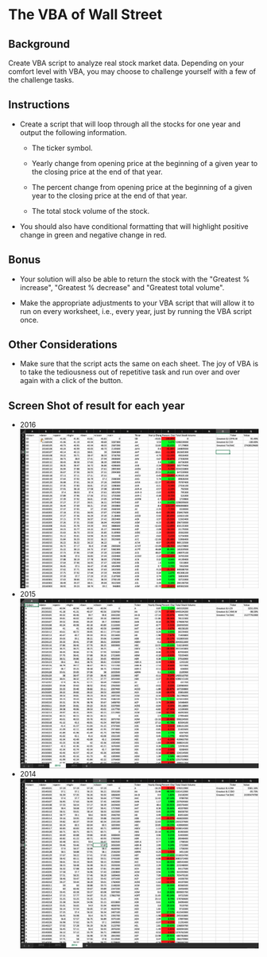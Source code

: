 # The VBA of Wall Street

## Background

Create VBA script to analyze real stock market data. Depending on your comfort level with VBA, you may choose to challenge yourself with a few of the challenge tasks.

## Instructions

- Create a script that will loop through all the stocks for one year and output the following information.

  - The ticker symbol.

  - Yearly change from opening price at the beginning of a given year to the closing price at the end of that year.

  - The percent change from opening price at the beginning of a given year to the closing price at the end of that year.

  - The total stock volume of the stock.

- You should also have conditional formatting that will highlight positive change in green and negative change in red.

## Bonus

- Your solution will also be able to return the stock with the "Greatest % increase", "Greatest % decrease" and "Greatest total volume".

- Make the appropriate adjustments to your VBA script that will allow it to run on every worksheet, i.e., every year, just by running the VBA script once.

## Other Considerations

- Make sure that the script acts the same on each sheet. The joy of VBA is to take the tediousness out of repetitive task and run over and over again with a click of the button.

## Screen Shot of result for each year

- 2016
  ![Year 2016](images/2016.png)
- 2015
  ![Year 2015](images/2015.png)
- 2014
  ![Year 2014](images/2014.png)
